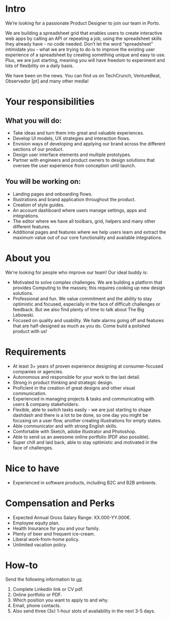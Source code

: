 # Intro
We’re looking for a passionate Product Designer to join our team in Porto.

We are building a spreadsheet grid that enables users to create interactive web apps by calling an API or repeating a job, using the spreadsheet skills they already have - no code needed. Don’t let the word “spreadsheet” intimidate you - what we are trying to do is to improve the existing user experience of a spreadsheet by creating something unique and easy to use. Plus, we are just starting, meaning you will have freedom to experiment and lots of flexibility on a daily basis.

We have been on the news. You can find us on TechCrunch, VentureBeat, Observador [pt] and many other media!

# Your responsibilities
## What you will do:
* Take ideas and turn them into great and valuable experiences.
* Develop UI models, UX strategies and interaction flows.
* Envision ways of developing and applying our brand across the different sections of our product.
* Design user interface elements and multiple prototypes.
* Partner with engineers and product owners to design solutions that oversee the user experience from conception until launch.

## You will be working on:
* Landing pages and onboarding flows.
* Illustrations and brand application throughout the product.
* Creation of style guides.
* An account dashboard where users manage settings, apps and integrations.
* The editor where we have all toolbars, grid, helpers and many other different features.
* Additional pages and features where we help users learn and extract the maximum value out of our core functionality and available integrations.

# About you
We're looking for people who improve our team! Our ideal buddy is:
* Motivated to solve complex challenges. We are building a platform that provides Computing to the masses; this requires cooking up new design solutions.
* Professional and fun. We value commitment and the ability to stay optimistic and focused, especially in the face of difficult challenges or feedback. But we also find plenty of time to talk about The Big Lebowski.
* Focused on quality and usability. We hate alarms going off and features that are half-designed as much as you do. Come build a polished product with us!

# Requirements
* At least 3+ years of proven experience designing at consumer-focused companies or agencies.
* Autonomous and responsible for your work to the last detail.
* Strong in product thinking and strategic design.
* Proficient in the creation of great designs and other visual communication.
* Experienced in managing projects & tasks and communicating with users & company stakeholders.
* Flexible, able to switch tasks easily - we are just starting to shape dashdash and there is a lot to be done, so one day you might be focusing on a user flow, another creating illustrations for empty states.
* Able communicator and with strong English skills.
* Comfortable with Sketch, adobe Illustrator and Photoshop.
* Able to send us an awesome online portfolio (PDF also possible).
* Super chill and laid back, able to stay optimistic and motivated in the face of challenges.

# Nice to have
* Experienced in software products, including B2C and B2B ambients.

# Compensation and Perks
* Expected Annual Gross Salary Range: XX.000-YY.000€.
* Employee equity plan.
* Health Insurance for you and your family.
* Plenty of beer and frequent ice-cream.
* Liberal work-from-home policy.
* Unlimited vacation policy.

# How-to
Send the following information to [us](mailto:join@dashdash.com):
   1. Complete Linkedin link or CV pdf.
   2. Online portfolio or PDF.
   3. Which position you want to apply to and why.
   4. Email, phone contacts.
   5. Also send three (3x) 1-hour slots of availability in the next 3-5 days.
